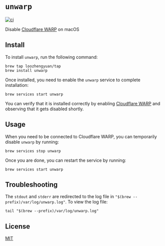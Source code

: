 # `unwarp`

[![ci](https://github.com/loozhengyuan/unwarp/actions/workflows/ci.yml/badge.svg)](https://github.com/loozhengyuan/unwarp/actions/workflows/ci.yml)

Disable [Cloudflare WARP](https://developers.cloudflare.com/cloudflare-one/connections/connect-devices/warp/) on macOS

## Install

To install `unwarp`, run the following command:

```shell
brew tap loozhengyuan/tap
brew install unwarp
```

Once installed, you need to enable the `unwarp` service to complete installation:

```shell
brew services start unwarp
```

You can verify that it is installed correctly by enabling [Cloudflare WARP](https://developers.cloudflare.com/cloudflare-one/connections/connect-devices/warp/) and observing that it gets disabled shortly.

## Usage

When you need to be connected to Cloudflare WARP, you can temporarily disable `unwarp` by running:

```shell
brew services stop unwarp
```

Once you are done, you can restart the service by running:

```shell
brew services start unwarp
```

## Troubleshooting

The `stdout` and `stderr` are redirected to the log file in `"$(brew --prefix)/var/log/unwarp.log"`. To view the log file:

```shell
tail "$(brew --prefix)/var/log/unwarp.log"
```

## License

[MIT](https://choosealicense.com/licenses/mit/)
